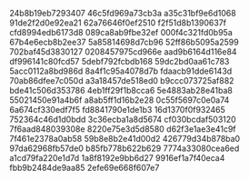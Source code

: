 24b8b19eb7293407
46c5fd969a73cb3a
a35c31bf9e6d1068
91de2f2d0e92ea21
62a76646f0ef2510
f2f51d8b1390637f
cfd8994edb6173d8
089ca8ab9fbe32ef
000f4c321fd0b95a
67b4e6ecb8b2ee37
5a85814698d7cb96
52ff86b5095a2599
702baf45d3830127
0208457975cd966e
aad9b6164d116e84
df996141c80fcd57
5debf792fcbdb168
59dc2bd0aa61c783
5acc0112a8bd986d
8a4f1c95a4078d7b
fdaacb91dde6143d
70ab86dfee7c050d
a3a18457de518ed0
b9ccc073725af882
bde41c506d353786
4eb1ff29f1b8cca6
5e4883ab28e41ba8
55021450e91a4b6f
a8ab5ff1d16b2e28
0c55f5697c0e0a74
6a674cf330edf7f5
fd8841790e1de1b3
16d1370f0f932465
752364c46d1d0bdd
3c36ecba1a8d5674
cf030bcdaf503120
7f6aad848039308e
8220e75e3d5d8580
d62f3e1ae3e41c9f
7f461e2378a0ab58
59b8e8b2e41d00d2
426779d34b878ba0
97da62968fb57de0
b85fb778b622b629
7774a33080cea6ed
a1cd79fa220e1d7d
1a8f8192e9bb6d27
9916ef1a7f40eca4
fbb9b2484de9aa85
2efe69e668f607e7
